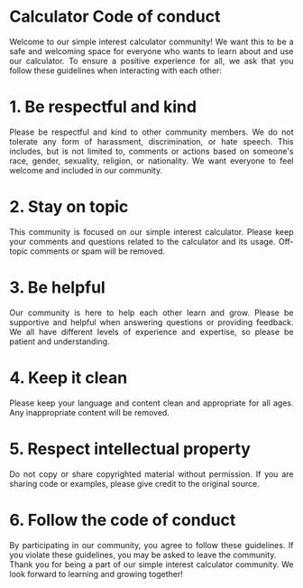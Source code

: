 # Calculator Code of conduct
<p align="justify">
Welcome to our simple interest calculator community! We want this to be a safe and welcoming space for everyone who wants to learn about and use our calculator. To ensure a positive experience for all, we ask that you follow these guidelines when interacting with each other:<br>
</p>
<h1>1. Be respectful and kind</h1>
<p align="justify">
  Please be respectful and kind to other community members. We do not tolerate any form of harassment, discrimination, or hate speech. This includes, but is not limited to, comments or actions based on someone's race, gender, sexuality, religion, or nationality. We want everyone to feel welcome and included in our community.
</p>
<h1>2. Stay on topic</h1>
<p align="justify">
  This community is focused on our simple interest calculator. Please keep your comments and questions related to the calculator and its usage. Off-topic comments or spam will be removed.
</p>
<h1>3. Be helpful</h1>
<p align="justify">
  Our community is here to help each other learn and grow. Please be supportive and helpful when answering questions or providing feedback. We all have different levels of experience and expertise, so please be patient and understanding.
</p>
<h1>4. Keep it clean</h1>
<p align="justify">
  Please keep your language and content clean and appropriate for all ages. Any inappropriate content will be removed.
</p>
<h1>5. Respect intellectual property</h1>
<p align="justify">
  Do not copy or share copyrighted material without permission. If you are sharing code or examples, please give credit to the original source.
</p>
<h1>6. Follow the code of conduct</h1>
<p align="justify">
  By participating in our community, you agree to follow these guidelines. If you violate these guidelines, you may be asked to leave the community. <br>
Thank you for being a part of our simple interest calculator community. We look forward to learning and growing together!
 </p>
